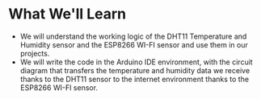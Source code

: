 # What We'll Learn
-  We will understand the working logic of the DHT11 Temperature and Humidity sensor and the ESP8266 WI-FI sensor and use them in our projects.  
-  We will write the code in the Arduino IDE environment, with the circuit diagram that transfers the temperature and humidity data we receive thanks to the DHT11 sensor to the internet environment thanks to the ESP8266 WI-FI sensor. 

